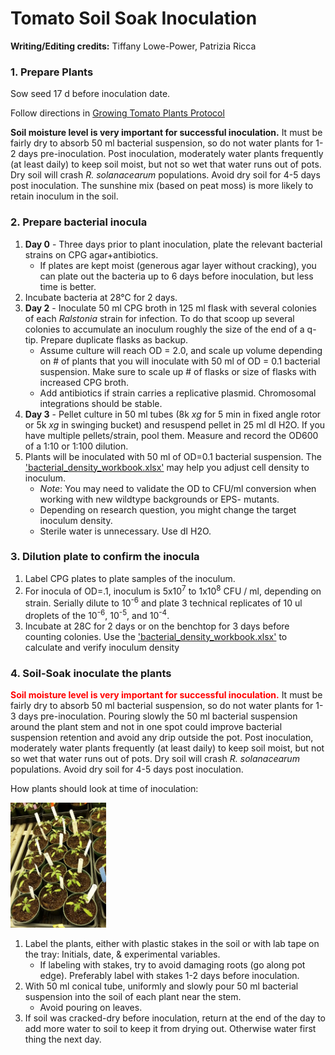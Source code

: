 # Tomato Soil Soak Inoculation

**Writing/Editing credits:** Tiffany Lowe-Power, Patrizia Ricca

### 1. Prepare Plants

Sow seed 17 d before inoculation date. 

Follow directions in [Growing Tomato Plants Protocol](tomato_growth.md)

**Soil moisture level is very important for successful inoculation.** 
It must be fairly dry to absorb 50 ml bacterial suspension, so do not water plants for 1-2 days pre-inoculation.
Post inoculation, moderately water plants frequently (at least daily) to keep soil moist, but not so wet that water runs out of pots. Dry soil will crash *R. solanacearum* populations. 
Avoid dry soil for 4-5 days post inoculation. 
The sunshine mix (based on peat moss) is more likely to retain inoculum in the soil. 

### 2. Prepare bacterial inocula

1. **Day 0** - Three days prior to plant inoculation, plate the relevant bacterial strains on CPG agar+antibiotics.
    * If plates are kept moist (generous agar layer without cracking), you can plate out the bacteria up to 6 days before inoculation, but less time is better. 
1. Incubate bacteria at 28°C for 2 days.
1. **Day 2** - Inoculate 50 ml CPG broth in 125 ml flask with several colonies of each *Ralstonia* strain for infection. To do that scoop up several colonies to accumulate an inoculum roughly the size of the end of a q-tip. Prepare duplicate flasks as backup.
    * Assume culture will reach OD = 2.0, and scale up volume depending on # of plants that you will inoculate with 50 ml of OD = 0.1 bacterial suspension. 
    Make sure to scale up # of flasks or size of flasks with increased CPG broth.
    * Add antibiotics if strain carries a replicative plasmid. Chromosomal integrations should be stable. 
1. **Day 3** - Pellet culture in 50 ml tubes (8k *xg* for 5 min in fixed angle rotor or 5k *xg* in swinging bucket) and resuspend pellet in 25 ml dI H2O. If you have multiple pellets/strain, pool them.
Measure and record the OD600 of a 1:10 or 1:100 dilution. 
1. Plants will be inoculated with 50 ml of OD=0.1 bacterial suspension. 
The ['bacterial_density_workbook.xlsx'](https://github.com/lowepowerlab/protocols/tree/master/workbooks) may help you adjust cell density to inoculum. 
    * *Note*: You may need to validate the OD to CFU/ml conversion when working with new wildtype backgrounds or EPS- mutants. 
    * Depending on research question, you might change the target inoculum density.
    * Sterile water is unnecessary. 
    Use dI H2O. 

### 3. Dilution plate to confirm the inocula

1. Label CPG plates to plate samples of the inoculum. 
1. For inocula of OD=.1, inoculum is 5x10<sup>7</sup> to 1x10<sup>8</sup> CFU / ml, depending on strain. Serially dilute to 10<sup>-6</sup> and plate 3 technical replicates of 10 ul droplets of the 10<sup>-6</sup>, 10<sup>-5</sup>, and 10<sup>-4</sup>. 
1. Incubate at 28C for 2 days or on the benchtop for 3 days before counting colonies. 
Use the ['bacterial_density_workbook.xlsx'](https://github.com/lowepowerlab/protocols/tree/master/workbooks) to calculate and verify inoculum density    
### 4. Soil-Soak inoculate the plants

<font color='Red'>**Soil moisture level is very important for successful inoculation.**</font>
It must be fairly dry to absorb 50 ml bacterial suspension, so do not water plants for 1-3 days pre-inoculation. Pouring slowly the 50 ml bacterial suspension around the plant stem and not in one spot could improve bacterial suspension retention and avoid any drip outside the pot. 
Post inoculation, moderately water plants frequently (at least daily) to keep soil moist, but not so wet that water runs out of pots. 
Dry soil will crash *R. solanacearum* populations. 
Avoid dry soil for 4-5 days post inoculation. 

How plants should look at time of inoculation:

<img src="images/plants/tomato_17d.jpg" height="200">

1. Label the plants, either with plastic stakes in the soil or with lab tape on the tray: Initials, date, & experimental variables.
    * If labeling with stakes, try to avoid damaging roots (go along pot edge). 
    Preferably label with stakes 1-2 days before inoculation.
1. With 50 ml conical tube, uniformly and slowly pour 50 ml bacterial suspension into the soil of each plant near the stem. 
    * Avoid pouring on leaves.
1. If soil was cracked-dry before inoculation, return at the end of the day to add more water to soil to keep it from drying out.
Otherwise water first thing the next day. 
